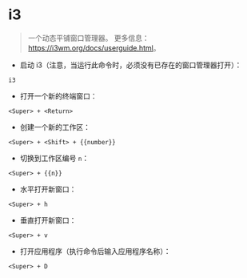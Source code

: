# i3

> 一个动态平铺窗口管理器。
> 更多信息：<https://i3wm.org/docs/userguide.html>。

- 启动 i3（注意，当运行此命令时，必须没有已存在的窗口管理器打开）：

`i3`

- 打开一个新的终端窗口：

`<Super> + <Return>`

- 创建一个新的工作区：

`<Super> + <Shift> + {{number}}`

- 切换到工作区编号 `n`：

`<Super> + {{n}}`

- 水平打开新窗口：

`<Super> + h`

- 垂直打开新窗口：

`<Super> + v`

- 打开应用程序（执行命令后输入应用程序名称）：

`<Super> + D`